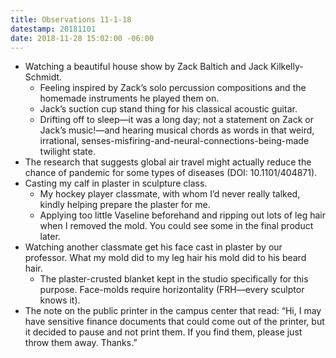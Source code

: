 ```yaml
---
title: Observations 11-1-18
datestamp: 20181101
date: 2018-11-28 15:02:00 -06:00
---
```


- Watching a beautiful house show by Zack Baltich and Jack Kilkelly-Schmidt.
	- Feeling inspired by Zack’s solo percussion compositions and the homemade instruments he played them on.
	- Jack’s suction cup stand thing for his classical acoustic guitar.
	- Drifting off to sleep—it was a long day; not a statement on Zack or Jack’s music!—and hearing musical chords as words in that weird, irrational, senses-misfiring-and-neural-connections-being-made twilight state.
- The research that suggests global air travel might actually reduce the chance of pandemic for some types of diseases (DOI: 10.1101/404871).
- Casting my calf in plaster in sculpture class.
	- My hockey player classmate, with whom I’d never really talked, kindly helping prepare the plaster for me.
	- Applying too little Vaseline beforehand and ripping out lots of leg hair when I removed the mold. You could see some in the final product later.
- Watching another classmate get his face cast in plaster by our professor. What my mold did to my leg hair his mold did to his beard hair.
	- The plaster-crusted blanket kept in the studio specifically for this purpose. Face-molds require horizontality (FRH—every sculptor knows it).
- The note on the public printer in the campus center that read: “Hi, I may have sensitive finance documents that could come out of the printer, but it decided to pause and not print them. If you find them, please just throw them away. Thanks.”
